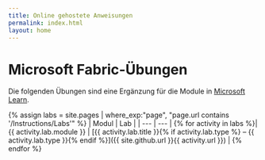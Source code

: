 ```yaml
---
title: Online gehostete Anweisungen
permalink: index.html
layout: home
---
```


# Microsoft Fabric-Übungen

Die folgenden Übungen sind eine Ergänzung für die Module in [Microsoft Learn](https://aka.ms/learn-fabric).

{% assign labs = site.pages | where_exp:"page", "page.url contains '/Instructions/Labs'" %}
| Modul | Lab |
| --- | --- | 
{% for activity in labs  %}| {{ activity.lab.module }} | [{{ activity.lab.title }}{% if activity.lab.type %} – {{ activity.lab.type }}{% endif %}]({{ site.github.url }}{{ activity.url }}) |
{% endfor %}

